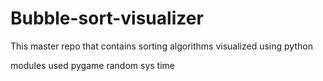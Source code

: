 # Bubble-sort-visualizer
This master repo that contains sorting algorithms visualized using python

modules used
pygame
random
sys
time
